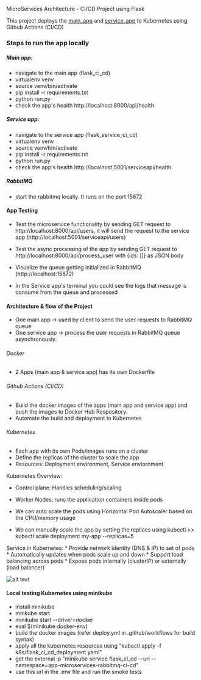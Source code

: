 MicroServices Architecture - CI/CD Project using Flask

This project deploys the [main_app](https://github.com/SubhashiniArun/flask_ci_cd) and [service_app](https://github.com/SubhashiniArun/flask_service_ci_cd) to Kubernetes using Github Actions (CI/CD)

### Steps to run the app locally

##### Main app:
* navigate to the main app (flask_ci_cd)
* virtualenv venv
* source venv/bin/activate
* pip install -r requirements.txt
* python run.py
* check the app's health http://localhost:8000/api/health


##### Service app:
* navigate to the service app (flask_service_ci_cd)
* virtualenv venv
* source venv/bin/activate
* pip install -r requirements.txt
* python run.py
* check the app's health http://localhost:5001/serviceapi/health

##### RabbitMQ
* start the rabbitmq locally. It runs on the port 15672 

#### App Testing 
* Test the microservice functionality by sending GET request to http://localhost:8000/api/users, it will send the request to the service app (http://localhost:5001/serviceapi/users)

* Test the async processing of the app by sending GET request to http://localhost:8000/api/process_user with {ids: []} as JSON body
* Visualize the queue getting initialized in RabbitMQ (http://localhost:15672)
* In the Service app's terminal you could see the logs that message is consume from the queue and processed 

#### Architecture & flow of the Project
* One main app -> used by client to send the user requests to RabbitMQ queue
* One service app -> process the user requests in RabbitMQ queue asynchronously.

###### Docker
* 2 Apps (main app & service app) has its own Dockerfile

###### Github Actions (CI/CD)
* Build the docker images of the apps (main app and service app) and push the images to Docker Hub Respository.
* Automate the build and deployment to Kubernetes 

###### Kubernetes
* Each app with its own Pods/images runs on a cluster
* Define the replicas of the cluster to scale the app
* Resources: Deployment environment, Service enviornment

Kubernetes Overview:
* Control plane: Handles scheduling/scaling
* Worker Nodes: runs the application containers inside pods

* We can auto scale the pods using Horizontal Pod Autoscaler based on the CPU/memory usage
* We can manually scale the app by setting the repliacs using kubectl >> kubectl scale deployment my-app
--replicas=5

Service in Kubernetes:  * Provide network identity (DNS & IP) to set of pods
                        * Automatically updates when pods scale up and down
                        * Support load balancing across pods
                        * Expose pods internally (clusterIP) or externally (load balancer)


![alt text](https://github.com/SubhashiniArun/ci_cd_project_root/flow.png?raw=true)


#### Local testing Kubernetes using minikube

* install minikube
* mnikube start
* minikube start --driver=docker
* eval $(minikube docker-env)
* build the docker images (refer deploy.yml in .github/workflows for build syntax)
* apply all the kubernetes resources using "kubectl apply -f k8s/flask_ci_cd_deployment.yaml"
* get the external ip "minikube service flask_ci_cd --url --namespace=app-microservices-rabbitmq-ci-cd"
* use this url in the .env file and run the smoke tests





